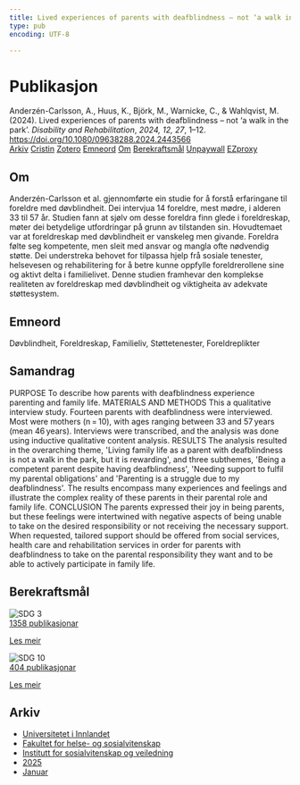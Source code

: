 ```yaml
---
title: Lived experiences of parents with deafblindness – not ‘a walk in the park’
type: pub
encoding: UTF-8

---
```

<h1>Publikasjon</h1>
<article id="csl-bib-container-SDQINH5X" class="csl-bib-container">
  <div class="csl-bib-body"> <div class="csl-entry">Anderzén-Carlsson, A., Huus, K., Björk, M., Warnicke, C., &#38; Wahlqvist, M. (2024). Lived experiences of parents with deafblindness – not ‘a walk in the park’. <i>Disability and Rehabilitation</i>, <i>2024, 12, 27</i>, 1–12. <a href="https://doi.org/10.1080/09638288.2024.2443566">https://doi.org/10.1080/09638288.2024.2443566</a></div> </div>
  <div class="csl-bib-buttons">
    <a href="#taxonomy-article-SDQINH5X" alt="archive" class="csl-bib-button">Arkiv</a>
    <a href="https://app.cristin.no/results/show.jsf?id=2340869" alt="Cristin" class="csl-bib-button">Cristin</a>
    <a href="http://zotero.org/groups/5881554/items/SDQINH5X" alt="Zotero" class="csl-bib-button">Zotero</a>
    <a href="#keywords-article-SDQINH5X" alt="keywords" class="csl-bib-button">Emneord</a>
    <a href="#about-article-SDQINH5X" alt="about_pub" class="csl-bib-button">Om</a>
    <a href="#sdg-article-SDQINH5X" alt="sdg" class="csl-bib-button">Berekraftsmål</a>
    <a href="https://doi.org/10.1080/09638288.2024.2443566" alt="Unpaywall" class="csl-bib-button">Unpaywall</a>
    <a href="https://doi.org/10.1080/09638288.2024.2443566" alt="EZproxy" class="csl-bib-button">EZproxy</a>
  </div>
  <div id="csl-bib-meta-container-SDQINH5X"></div>
</article>
<div id="csl-bib-meta-SDQINH5X" class="csl-bib-meta">
  <article id="about-article-SDQINH5X" class="about_pub-article">
    <h1>Om</h1>
    Anderzén-Carlsson et al. gjennomførte ein studie for å forstå erfaringane til foreldre med døvblindheit. Dei intervjua 14 foreldre, mest mødre, i alderen 33 til 57 år. Studien fann at sjølv om desse foreldra finn glede i foreldreskap, møter dei betydelige utfordringar på grunn av tilstanden sin. Hovudtemaet var at foreldreskap med døvblindheit er vanskeleg men givande. Foreldra følte seg kompetente, men sleit med ansvar og mangla ofte nødvendig støtte. Dei understreka behovet for tilpassa hjelp frå sosiale tenester, helsevesen og rehabilitering for å betre kunne oppfylle foreldrerollene sine og aktivt delta i familielivet. Denne studien framhevar den komplekse realiteten av foreldreskap med døvblindheit og viktigheita av adekvate støttesystem.
  </article>
  <article id="keywords-article-SDQINH5X" class="keywords-article">
    <h1>Emneord</h1>
    Døvblindheit, Foreldreskap, Familieliv, Støttetenester, Foreldreplikter
  </article>
  <article id="abstract-article-SDQINH5X" class="abstract-article">
    <h1>Samandrag</h1>
    PURPOSE To describe how parents with deafblindness experience parenting and family life. MATERIALS AND METHODS This a qualitative interview study. Fourteen parents with deafblindness were interviewed. Most were mothers (n = 10), with ages ranging between 33 and 57 years (mean 46 years). Interviews were transcribed, and the analysis was done using inductive qualitative content analysis. RESULTS The analysis resulted in the overarching theme, 'Living family life as a parent with deafblindness is not a walk in the park, but it is rewarding', and three subthemes, 'Being a competent parent despite having deafblindness', 'Needing support to fulfil my parental obligations' and 'Parenting is a struggle due to my deafblindness'. The results encompass many experiences and feelings and illustrate the complex reality of these parents in their parental role and family life. CONCLUSION The parents expressed their joy in being parents, but these feelings were intertwined with negative aspects of being unable to take on the desired responsibility or not receiving the necessary support. When requested, tailored support should be offered from social services, health care and rehabilitation services in order for parents with deafblindness to take on the parental responsibility they want and to be able to actively participate in family life.
  </article>
  <article id="sdg-article-SDQINH5X" class="sdg-article">
    <h1>Berekraftsmål</h1>
    <div class="sdg-container"><div id="sdg3" class="sdg">
        <img src="{{< params subfolder >}}images/sdg/sdg03_nn.png" class="image" alt="SDG 3">
        <div class="sdg-overlay">
          <a href="/nn/archive/?key=?sdg=3#archive" class="sdg-publication-count"><span>1358</span> publikasjonar</a>
          <p><a href="https://fn.no/om-fn/fns-baerekraftsmaal/god-helse-og-livskvalitet?lang=nno-NO" class="sdg-read-more">Les meir</a></p>
        </div>
      </div> <div id="sdg10" class="sdg">
        <img src="{{< params subfolder >}}images/sdg/sdg10_nn.png" class="image" alt="SDG 10">
        <div class="sdg-overlay">
          <a href="/nn/archive/?key=?sdg=10#archive" class="sdg-publication-count"><span>404</span> publikasjonar</a>
          <p><a href="https://fn.no/om-fn/fns-baerekraftsmaal/mindre-ulikhet?lang=nno-NO" class="sdg-read-more">Les meir</a></p>
        </div>
      </div></div>
  </article>
  <article id="taxonomy-article-SDQINH5X" class="taxonomy-article">
    <h1>Arkiv</h1>
    <ul>
      <li>
        <a href="/nn/archive/?key=3DCRN523">Universitetet i Innlandet</a>
      </li>
      <li>
        <a href="/nn/archive/?key=IDKFS3MX">Fakultet for helse- og sosialvitenskap</a>
      </li>
      <li>
        <a href="/nn/archive/?key=CU4VFGCV">Institutt for sosialvitenskap og veiledning</a>
      </li>
      <li>
        <a href="/nn/archive/?key=K2W6R8TG">2025</a>
      </li>
      <li>
        <a href="/nn/archive/?key=7KEIMTAM">Januar</a>
      </li>
    </ul>
  </article>
</div>
